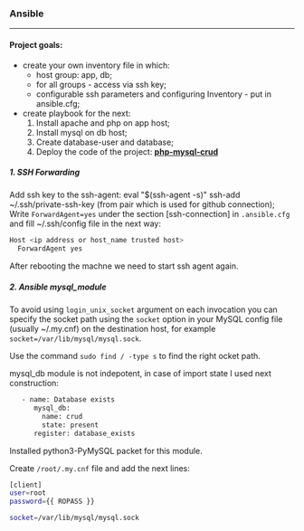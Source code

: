 ### Ansible
---------------------------------------------------------------------------------------
#### Project goals:
  - create your own inventory file in which:
    + host group: app, db;
    + for all groups - access via ssh key;
    + configurable ssh parameters and configuring Inventory - put in ansible.cfg;
  - create playbook for the next:
    1. Install apache and php on app host;
    2. Install mysql on db host;
    3. Create database-user and database;
    4. Deploy the code of the project: __[php-mysql-crud](https://github.com/FaztWeb/php-mysql-crud/blob/master/db.php)__

##### 1. SSH Forwarding

Add ssh key to the ssh-agent:
eval "$(ssh-agent -s)"
ssh-add ~/.ssh/private-ssh-key (from pair which is used for github connection);
Write `ForwardAgent=yes` under the section [ssh-connection] in `.ansible.cfg` and
fill ~/.ssh/config file in the next way:

``` sh
Host <ip address or host_name trusted host>
  ForwardAgent yes
```

After rebooting the machne we need to start ssh agent again.

##### 2. Ansible mysql_module

To avoid using `login_unix_socket` argument on each invocation you can specify the socket path
using the `socket` option in your MySQL config file (usually ~/.my.cnf) on the destination host,
for example `socket=/var/lib/mysql/mysql.sock`.

Use the command `sudo find / -type s` to find the right ocket path.

mysql_db module is not indepotent, in case of import state I used next construction:

```sh
   - name: Database exists
      mysql_db:
        name: crud
        state: present
      register: database_exists
```
Installed python3-PyMySQL packet for this module.

Create `/root/.my.cnf` file and add the next lines:
``` sh
[client]
user=root
password={{ ROPASS }}

socket=/var/lib/mysql/mysql.sock

```
